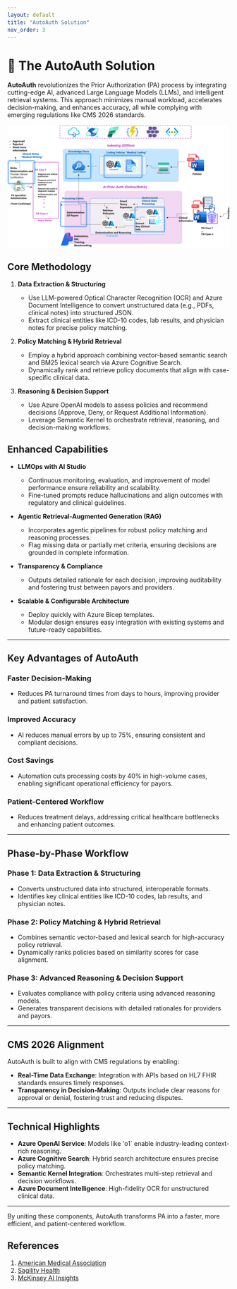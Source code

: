 ```yaml
---
layout: default
title: "AutoAuth Solution"
nav_order: 3
---
```


# 🤖 The AutoAuth Solution

**AutoAuth** revolutionizes the Prior Authorization (PA) process by integrating cutting-edge AI, advanced Large Language Models (LLMs), and intelligent retrieval systems. This approach minimizes manual workload, accelerates decision-making, and enhances accuracy, all while complying with emerging regulations like CMS 2026 standards.

![Solution Diagram](./images/diagram.png)

## Core Methodology

1. **Data Extraction & Structuring**  
   - Use LLM-powered Optical Character Recognition (OCR) and Azure Document Intelligence to convert unstructured data (e.g., PDFs, clinical notes) into structured JSON.
   - Extract clinical entities like ICD-10 codes, lab results, and physician notes for precise policy matching.

2. **Policy Matching & Hybrid Retrieval**  
   - Employ a hybrid approach combining vector-based semantic search and BM25 lexical search via Azure Cognitive Search.
   - Dynamically rank and retrieve policy documents that align with case-specific clinical data.

3. **Reasoning & Decision Support**  
   - Use Azure OpenAI models to assess policies and recommend decisions (Approve, Deny, or Request Additional Information).
   - Leverage Semantic Kernel to orchestrate retrieval, reasoning, and decision-making workflows.

## Enhanced Capabilities

- **LLMOps with AI Studio**  
   - Continuous monitoring, evaluation, and improvement of model performance ensure reliability and scalability.
   - Fine-tuned prompts reduce hallucinations and align outcomes with regulatory and clinical guidelines.

- **Agentic Retrieval-Augmented Generation (RAG)**  
   - Incorporates agentic pipelines for robust policy matching and reasoning processes.
   - Flag missing data or partially met criteria, ensuring decisions are grounded in complete information.

- **Transparency & Compliance**  
   - Outputs detailed rationale for each decision, improving auditability and fostering trust between payors and providers.

- **Scalable & Configurable Architecture**  
   - Deploy quickly with Azure Bicep templates.
   - Modular design ensures easy integration with existing systems and future-ready capabilities.

---

## Key Advantages of AutoAuth

### **Faster Decision-Making**
- Reduces PA turnaround times from days to hours, improving provider and patient satisfaction.

### **Improved Accuracy**
- AI reduces manual errors by up to 75%, ensuring consistent and compliant decisions.

### **Cost Savings**
- Automation cuts processing costs by 40% in high-volume cases, enabling significant operational efficiency for payors.

### **Patient-Centered Workflow**
- Reduces treatment delays, addressing critical healthcare bottlenecks and enhancing patient outcomes.

---

## Phase-by-Phase Workflow

### Phase 1: Data Extraction & Structuring
- Converts unstructured data into structured, interoperable formats.
- Identifies key clinical entities like ICD-10 codes, lab results, and physician notes.

### Phase 2: Policy Matching & Hybrid Retrieval
- Combines semantic vector-based and lexical search for high-accuracy policy retrieval.
- Dynamically ranks policies based on similarity scores for case alignment.

### Phase 3: Advanced Reasoning & Decision Support
- Evaluates compliance with policy criteria using advanced reasoning models.
- Generates transparent decisions with detailed rationales for providers and payors.

---

## CMS 2026 Alignment

AutoAuth is built to align with CMS regulations by enabling:
- **Real-Time Data Exchange**: Integration with APIs based on HL7 FHIR standards ensures timely responses.
- **Transparency in Decision-Making**: Outputs include clear reasons for approval or denial, fostering trust and reducing disputes.

---

## Technical Highlights

- **Azure OpenAI Service**: Models like 'o1` enable industry-leading context-rich reasoning.
- **Azure Cognitive Search**: Hybrid search architecture ensures precise policy matching.
- **Semantic Kernel Integration**: Orchestrates multi-step retrieval and decision workflows.
- **Azure Document Intelligence**: High-fidelity OCR for unstructured clinical data.

---

By uniting these components, AutoAuth transforms PA into a faster, more efficient, and patient-centered workflow.

## References
1. [American Medical Association](https://www.ama-assn.org/)  
2. [Sagility Health](https://sagilityhealth.com/)  
3. [McKinsey AI Insights](https://www.mckinsey.com/)